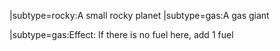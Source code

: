 |subtype=rocky:A small rocky planet
|subtype=gas:A gas giant

|subtype=gas:Effect: If there is no fuel here, add 1 fuel
